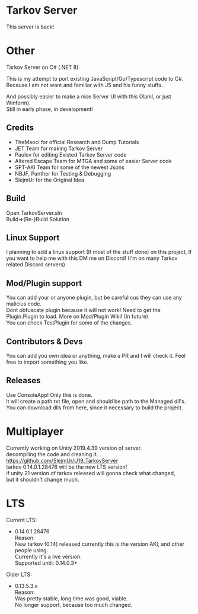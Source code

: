 # Tarkov Server
This server is back!

# Other
Tarkov Server on C# (.NET 8)

This is my attempt to port existing JavaScript/Go/Typescript code to C#.\
Because I am not want and familiar with JS and his funny stuffs.

And possibly easier to make a nice Server UI with this (Xaml, or just Winform).\
Still in early phase, in development!

## Credits
- TheMaoci for official Research and Dump Tutorials
- JET Team for making Tarkov Server
- Paulov for editing Existed Tarkov Server code
- Altered Escape Team for MTGA and some of easier Server code
- SPT-AKI Team for some of the newest Jsons
- NBJF, Panther for Testing & Debugging
- SlejmUr for the Original Idea

## Build
Open TarkovServer.sln\
Build=>(Re-)Build Solution

## Linux Support
I planning to add a linux support (If most of the stuff done) on this project, If you want to help me with this DM me on Discord!
(I'm on many Tarkov related Discord servers)

## Mod/Plugin support
You can add your or anyone plugin, but be careful cus they can use any malicius code.\
Dont obfuscate plugin because it will not work! Need to get the Plugin.Plugin to load. More on Mod/Plugin Wiki! (In future)\
You can check TestPlugin for some of the changes.

## Contributors & Devs
You can add you own idea or anything, make a PR and I will check it. Feel free to import something you like.

## Releases
Use ConsoleApp! Only this is done.\
it will create a path.txt file, open and should be path to the Managed dll's.
You can download dlls from here, since it necessary to build the project.

# Multiplayer
Currently working on Unity 2019.4.39 version of server. \
decompiling the code and cleaning it. \
https://github.com/SlejmUr/U19_TarkovServer \
tarkov 0.14.0.1.28476 will be the new LTS version!\
if unity 21 version of tarkov released will gonna check what changed,\
but it shouldn't change much.

# LTS
Current LTS:
- 0.14.0.1.28476\
Reason:\
New tarkov (0.14) released currently this is the version AKI, and other people using.\
Currently it's a live version.\
Supported until: 0.14.0.3+

Older LTS:
- 0.13.5.3.x\
Reason:\
Was pretty stable, long time was good, viable.\
No longer support, because too much changed.
